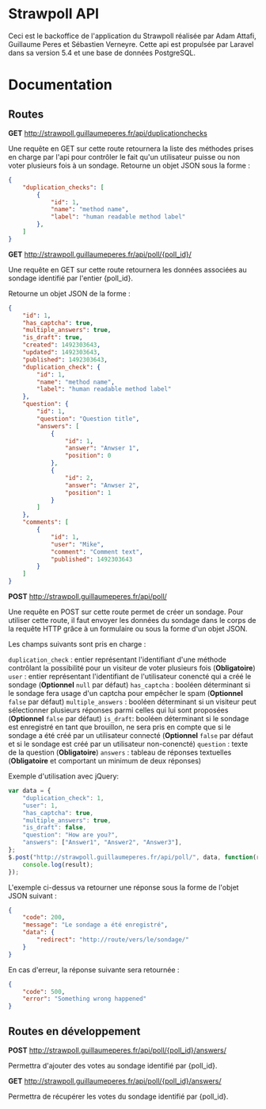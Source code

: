 # Strawpoll API

Ceci est le backoffice de l'application du Strawpoll réalisée par Adam Attafi, Guillaume Peres et Sébastien Verneyre. Cette api est propulsée par Laravel dans sa version 5.4 et une base de données PostgreSQL.

# Documentation

## Routes

**GET** http://strawpoll.guillaumeperes.fr/api/duplicationchecks

Une requête en GET sur cette route retournera la liste des méthodes prises en charge par l'api pour contrôler le fait qu'un utilisateur puisse ou non voter plusieurs fois à un sondage. Retourne un objet JSON sous la forme : 

```json
{
	"duplication_checks": [
		{
			"id": 1,
			"name": "method name",
			"label": "human readable method label"
		},
	]
}
```

**GET** http://strawpoll.guillaumeperes.fr/api/poll/{poll_id}/

Une requête en GET sur cette route retournera les données associées au sondage identifié par l'entier {poll_id}.

Retourne un objet JSON de la forme : 

```json
{
	"id": 1, 
	"has_captcha": true,
	"multiple_answers": true,
	"is_draft": true,
	"created": 1492303643,
	"updated": 1492303643,
	"published": 1492303643,
	"duplication_check": {
		"id": 1,
		"name": "method name",
		"label": "human readable method label"
	},
	"question": {
		"id": 1, 
		"question": "Question title",
		"answers": [
			{
				"id": 1,
				"answer": "Anwser 1",
				"position": 0
			},
			{
				"id": 2,
				"answer": "Anwser 2",
				"position": 1
			}
		]
	},
	"comments": [
		{
			"id": 1,
			"user": "Mike",
			"comment": "Comment text",
			"published": 1492303643
		}
	]
}
```

**POST** http://strawpoll.guillaumeperes.fr/api/poll/

Une requête en POST sur cette route permet de créer un sondage. Pour utiliser cette route, il faut envoyer les données du sondage dans le corps de la requête HTTP grâce à un formulaire ou sous la forme d'un objet JSON.

Les champs suivants sont pris en charge : 

`duplication_check` : entier représentant l'identifiant d'une méthode contrôlant la possibilité pour un visiteur de voter plusieurs fois (**Obligatoire**)
`user` : entier représentant l'identifiant de l'utilisateur conencté qui a créé le sondage (**Optionnel** `null` par défaut)
`has_captcha` : booléen déterminant si le sondage fera usage d'un captcha pour empêcher le spam (**Optionnel** `false` par défaut)
`multiple_answers` : booléen déterminant si un visiteur peut sélectionner plusieurs réponses parmi celles qui lui sont proposées (**Optionnel** `false` par défaut)
`is_draft`: booléen déterminant si le sondage est enregistré en tant que brouillon, ne sera pris en compte que si le sondage a été créé par un utilisateur connecté (**Optionnel** `false` par défaut et si le sondage est créé par un utilisateur non-conencté)
`question` : texte de la question (**Obligatoire**)
`answers` : tableau de réponses textuelles (**Obligatoire** et comportant un minimum de deux réponses)

Exemple d'utilisation avec jQuery: 

```javascript
var data = {
	"duplication_check": 1,
	"user": 1,
	"has_captcha": true,
	"multiple_answers": true,
	"is_draft": false,
	"question": "How are you?",
	"answers": ["Answer1", "Answer2", "Answer3"],
};
$.post("http://strawpoll.guillaumeperes.fr/api/poll/", data, function(result) {
	console.log(result);
});
```

L'exemple ci-dessus va retourner une réponse sous la forme de l'objet JSON suivant : 

```json
{
	"code": 200,
	"message": "Le sondage a été enregistré",
	"data": {
		"redirect": "http://route/vers/le/sondage/"
	}
}
```

En cas d'erreur, la réponse suivante sera retournée : 

```json
{
	"code": 500,
	"error": "Something wrong happened"
}
```

## Routes en développement

**POST** http://strawpoll.guillaumeperes.fr/api/poll/{poll_id}/answers/

Permettra d'ajouter des votes au sondage identifié par {poll_id}.

**GET** http://strawpoll.guillaumeperes.fr/api/poll/{poll_id}/answers/

Permettra de récupérer les votes du sondage identifié par {poll_id}.
